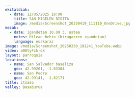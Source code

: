 ```yaml
---
ekitaldiak:
  - date: 12/05/2025 18:00
    title: SAN MIGELEN BISITA
    image: /media/Screenshot_20250419_111110_OneDrive.jpg
mezak:
  - date: igandetan 10.00 3. astea
    notes: Hilean behin (hirugarren igandetan)
    language: euskaraz
image: /media/Screenshot_20250330_191241_YouTube.webp
video: a90tyFzk-qk
layout: parroquia
locations:
  - name: San Salvador baseliza
    geo: 42.99201, -1.83304
  - name: San Pedro
    geo: 42.99141, -1.82171
title: itsaso
valley: Basaburua
---
```

